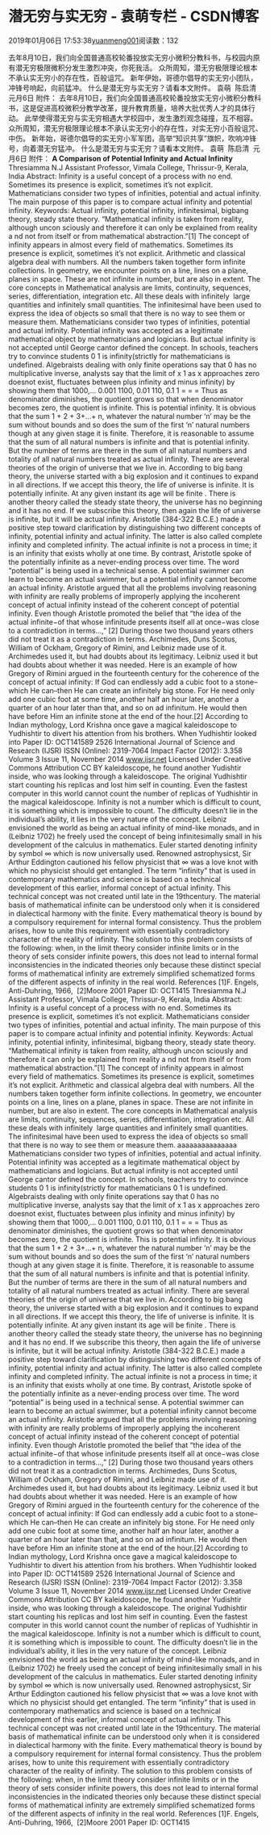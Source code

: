 
# 潜无穷与实无穷 - 袁萌专栏 - CSDN博客

2019年01月06日 17:53:38[yuanmeng001](https://me.csdn.net/yuanmeng001)阅读数：132


去年8月10日，我们向全国普通高校轮番投放实无穷小微积分教科书，与校园内原有潜无穷极限微积分发生激烈冲突，你死我活。
众所周知，潜无穷极限理论根本不承认实无穷小的存在性，百般诅咒。
新年伊始，哥德尔倡导的实无穷小团队，冲锋号响起，向前猛冲。
什么是潜无穷与实无穷？请看本文附件。
袁萌  陈启清  元月6日
附件：
去年8月10日，我们向全国普通高校轮番投放实无穷小微积分教科书，这是促进高校微积分教学改革，提升教育质量，培养大批优秀人才的具体行动。
此举使得潜无穷与实无穷相遇大学校园中，发生激烈观念碰撞，互不相容。
众所周知，潜无穷极限理论根本不承认实无穷小的存在性，对实无穷小百般诅咒、中伤。
新年始，哥德尔倡导的实无穷小军军团，高举“知识共享”旗帜，吹响冲锋号，向着潜无穷猛冲。
什么是潜无穷与实无穷？请看本文附件。
袁萌  陈启清  元月6日
附件：
**A Comparison of Potential Infinity and Actual Infinity**
Thresiamma N.J
Assistant Professor, Vimala College, Thrissur-9, Kerala, India
Abstract: Infinity is a useful concept of a process with no end. Sometimes its presence is explicit, sometimes it’s not explicit. Mathematicians consider two types of infinities, potential and actual infinity. The main purpose of this paper is to compare actual infinity and potential infinity.
Keywords: Actual infinity, potential infinity, infinitesimal, bigbang theory, steady state theory.
“Mathematical infinity is taken from reality, although uncon sciously and therefore it can only be explained from reality a nd not from itself or from mathematical abstraction.”[1]
The concept of infinity appears in almost every field of mathematics. Sometimes its presence is explicit, sometimes it’s not explicit. Arithmetic and classical algebra deal with numbers. All the numbers taken together form infinite collections. In geometry, we encounter points on a line, lines on a plane, planes in space. These are not infinite in number, but are also in extent. The core concepts in Mathematical analysis are
limits, continuity, sequences, series, differentiation, integration etc. All these deals with infinitely  large quantities and infinitely small quantities. The infinitesimal have been used to express the idea of objects so small that there is no way to see them or measure them.
Mathematicians consider two types of infinities, potential and actual infinity. Potential infinity was accepted as a legitimate mathematical object by mathematicians and logicians. But actual infinity is not accepted until George cantor defined the concept. In schools, teachers try to convince students 0 1 is infinity(strictly for mathematicians
is undefined. Algebraists dealing with only finite operations say that 0 has no multiplicative inverse, analysts say that the limit of x 1 as x approaches zero doesnot exist, fluctuates between plus infinity and minus infinity) by showing them that 1000,... 0.001 1100, 0.01 110, 0.1 1 = = = Thus as denominator diminishes, the quotient grows so that when denominator becomes zero, the quotient is infinite. This is potential infinity. It is obvious that the sum 1 + 2 + 3+…+ n, whatever the natural number ‘n’ may be the sum without bounds and so does the sum of the first ‘n’ natural numbers though at any given stage it is finite. Therefore, it is reasonable to assume that the sum of all natural numbers is infinite and that is potential infinity. But the number of terms are there in the sum of all natural numbers and totality of all natural numbers treated as actual infinity.
There are several theories of the origin of universe that we live in. According to big bang theory, the universe started with a big explosion and it continues to expand in all directions. If we accept this theory, the life of universe is infinite. It is potentially infinite. At any given instant its age will be finite . There is another theory called the steady state theory, the universe has no beginning and it has no end. If we subscribe this theory, then again the life of universe is infinite, but it will be actual infinity.
Aristotle (384-322 B.C.E.) made a positive step toward clarification by distinguishing two different concepts of infinity, potential infinity and actual infinity. The latter is also called complete infinity and completed infinity. The actual infinite is not a process in time; it is an infinity that exists wholly at one time. By contrast, Aristotle spoke of the potentially infinite as a never-ending process over time. The word “potential” is being used in a technical sense. A potential swimmer can learn to become an actual swimmer, but a potential infinity cannot become an actual infinity. Aristotle argued that all the problems involving reasoning with infinity are really problems of improperly applying the incoherent concept of actual infinity instead of the coherent concept of potential infinity.
Even though Aristotle promoted the belief that “the idea of the actual infinite−of that whose infinitude presents itself all at once−was close to a contradiction in terms…,” [2] During those two thousand years others did not treat it as a contradiction in terms. Archimedes, Duns Scotus, William of Ockham, Gregory of Rimini, and Leibniz made use of it. Archimedes used it, but had doubts about its legitimacy. Leibniz used it but had doubts about whether it was needed.
Here is an example of how Gregory of Rimini argued in the fourteenth century for the coherence of the concept of actual infinity: If God can endlessly add a cubic foot to a stone–which He can–then He can create an infinitely big stone. For He need only add one cubic foot at some time, another half an hour later, another a quarter of an hour later than that, and so on ad infinitum. He would then have before Him an infinite stone at the end of the hour.[2]
According to Indian mythology, Lord Krishna once gave a magical kaleidoscope to Yudhishtir to divert his attention from his brothers. When Yudhishtir looked into
Paper ID: OCT141589 2526
International Journal of Science and Research (IJSR) ISSN (Online): 2319-7064 Impact Factor (2012): 3.358
Volume 3 Issue 11, November 2014 www.ijsr.net Licensed Under Creative Commons Attribution CC BY
kaleidoscope, he found another Yudishtir inside, who was looking through a kaleidoscope. The original Yudhishtir start counting his replicas and lost him self in counting. Even the fastest computer in this world cannot count the number of replicas of Yudhishtir in the magical kaleidoscope. Infinity is not a number which is difficult to count, it is something which is impossible to count. The difficulty doesn’t lie in the individual’s ability, it lies in the very nature of the concept.
Leibniz envisioned the world as being an actual infinity of mind-like monads, and in (Leibniz 1702) he freely used the concept of being infinitesimally small in his development of the calculus in mathematics. Euler started denoting infinity by symbol ∞ which is now universally used. Renowned astrophysicst, Sir Arthur Eddington cautioned his fellow physicist that ∞ was a love knot with which no physicist should get entangled. The term “infinity” that is used in contemporary mathematics and science is based on a technical development of this earlier, informal concept of actual infinity. This technical concept was not created until late in the 19thcentury.
The material basis of mathematical infinite can be understood only when it is considered in dialectical harmony with the finite. Every mathematical theory is bound by a compulsory requirement for internal formal consistency. Thus the problem arises, how to unite this requirement with essentially contradictory character of the reality of infinity. The solution to this problem consists of the following: when, in the limit theory consider infinite limits or in the theory of sets consider infinite powers, this does not lead to internal formal inconsistencies in the indicated theories only because these distinct special forms of mathematical infinity are extremely simplified schematized forms of the different aspects of infinity in the real world.
References
[1]F. Engels, Anti-Duhring, 1966,  [2]Moore 2001
Paper ID: OCT1415
Thresiamma N.J
Assistant Professor, Vimala College, Thrissur-9, Kerala, India
Abstract: Infinity is a useful concept of a process with no end. Sometimes its presence is explicit, sometimes it’s not explicit. Mathematicians consider two types of infinities, potential and actual infinity. The main purpose of this paper is to compare actual infinity and potential infinity.
Keywords: Actual infinity, potential infinity, infinitesimal, bigbang theory, steady state theory.
“Mathematical infinity is taken from reality, although uncon sciously and therefore it can only be explained from reality a nd not from itself or from mathematical abstraction.”[1]
The concept of infinity appears in almost every field of mathematics. Sometimes its presence is explicit, sometimes it’s not explicit. Arithmetic and classical algebra deal with numbers. All the numbers taken together form infinite collections. In geometry, we encounter points on a line, lines on a plane, planes in space. These are not infinite in number, but are also in extent. The core concepts in Mathematical analysis are
limits, continuity, sequences, series, differentiation, integration etc. All these deals with infinitely  large quantities and infinitely small quantities. The infinitesimal have been used to express the idea of objects so small that there is no way to see them or measure them.
aaaaaaaaaaaaaaa
Mathematicians consider two types of infinities, potential and actual infinity. Potential infinity was accepted as a legitimate mathematical object by mathematicians and logicians. But actual infinity is not accepted until George cantor defined the concept. In schools, teachers try to convince students 0 1 is infinity(strictly for mathematicians
0 1
is undefined. Algebraists dealing with only finite operations say that 0 has no multiplicative inverse, analysts say that the limit of x 1 as x approaches zero doesnot exist, fluctuates between plus infinity and minus infinity) by showing them that 1000,... 0.001 1100, 0.01 110, 0.1 1 = = = Thus as denominator diminishes, the quotient grows so that when denominator becomes zero, the quotient is infinite. This is potential infinity. It is obvious that the sum 1 + 2 + 3+…+ n, whatever the natural number ‘n’ may be the sum without bounds and so does the sum of the first ‘n’ natural numbers though at any given stage it is finite. Therefore, it is reasonable to assume that the sum of all natural numbers is infinite and that is potential infinity. But the number of terms are there in the sum of all natural numbers and totality of all natural numbers treated as actual infinity.
There are several theories of the origin of universe that we live in. According to big bang theory, the universe started with a big explosion and it continues to expand in all directions. If we accept this theory, the life of universe is infinite. It is potentially infinite. At any given instant its age will be finite . There is another theory called the steady state theory, the universe has no beginning and it has no end. If we subscribe this theory, then again the life of universe is infinite, but it will be actual infinity.
Aristotle (384-322 B.C.E.) made a positive step toward clarification by distinguishing two different concepts of infinity, potential infinity and actual infinity. The latter is also called complete infinity and completed infinity. The actual infinite is not a process in time; it is an infinity that exists wholly at one time. By contrast, Aristotle spoke of the potentially infinite as a never-ending process over time. The word “potential” is being used in a technical sense. A potential swimmer can learn to become an actual swimmer, but a potential infinity cannot become an actual infinity. Aristotle argued that all the problems involving reasoning with infinity are really problems of improperly applying the incoherent concept of actual infinity instead of the coherent concept of potential infinity.
Even though Aristotle promoted the belief that “the idea of the actual infinite−of that whose infinitude presents itself all at once−was close to a contradiction in terms…,” [2] During those two thousand years others did not treat it as a contradiction in terms. Archimedes, Duns Scotus, William of Ockham, Gregory of Rimini, and Leibniz made use of it. Archimedes used it, but had doubts about its legitimacy. Leibniz used it but had doubts about whether it was needed.
Here is an example of how Gregory of Rimini argued in the fourteenth century for the coherence of the concept of actual infinity: If God can endlessly add a cubic foot to a stone–which He can–then He can create an infinitely big stone. For He need only add one cubic foot at some time, another half an hour later, another a quarter of an hour later than that, and so on ad infinitum. He would then have before Him an infinite stone at the end of the hour.[2]
According to Indian mythology, Lord Krishna once gave a magical kaleidoscope to Yudhishtir to divert his attention from his brothers. When Yudhishtir looked into
Paper ID: OCT141589 2526
International Journal of Science and Research (IJSR) ISSN (Online): 2319-7064 Impact Factor (2012): 3.358
Volume 3 Issue 11, November 2014 www.ijsr.net Licensed Under Creative Commons Attribution CC BY
kaleidoscope, he found another Yudishtir inside, who was looking through a kaleidoscope. The original Yudhishtir start counting his replicas and lost him self in counting. Even the fastest computer in this world cannot count the number of replicas of Yudhishtir in the magical kaleidoscope. Infinity is not a number which is difficult to count, it is something which is impossible to count. The difficulty doesn’t lie in the individual’s ability, it lies in the very nature of the concept.
Leibniz envisioned the world as being an actual infinity of mind-like monads, and in (Leibniz 1702) he freely used the concept of being infinitesimally small in his development of the calculus in mathematics. Euler started denoting infinity by symbol ∞ which is now universally used. Renowned astrophysicst, Sir Arthur Eddington cautioned his fellow physicist that ∞ was a love knot with which no physicist should get entangled. The term “infinity” that is used in contemporary mathematics and science is based on a technical development of this earlier, informal concept of actual infinity. This technical concept was not created until late in the 19thcentury.
The material basis of mathematical infinite can be understood only when it is considered in dialectical harmony with the finite. Every mathematical theory is bound by a compulsory requirement for internal formal consistency. Thus the problem arises, how to unite this requirement with essentially contradictory character of the reality of infinity. The solution to this problem consists of the following: when, in the limit theory consider infinite limits or in the theory of sets consider infinite powers, this does not lead to internal formal inconsistencies in the indicated theories only because these distinct special forms of mathematical infinity are extremely simplified schematized forms of the different aspects of infinity in the real world.
References
[1]F. Engels, Anti-Duhring, 1966,  [2]Moore 2001
Paper ID: OCT1415


